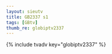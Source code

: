 ```yaml
--- 
layout: sieutv
title: GB2337 s1
tags: [GBtv]
thumb_re: globiptv2337
---
```

{% include tvadv key="globiptv2337" %} 
